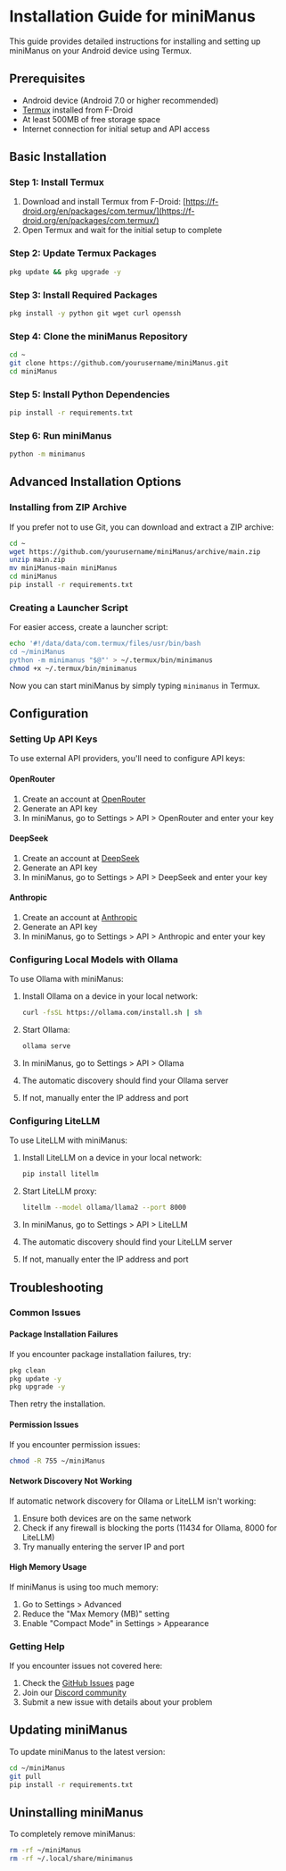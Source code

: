 # Installation Guide for miniManus

This guide provides detailed instructions for installing and setting up miniManus on your Android device using Termux.

## Prerequisites

- Android device (Android 7.0 or higher recommended)
- [Termux](https://f-droid.org/en/packages/com.termux/) installed from F-Droid
- At least 500MB of free storage space
- Internet connection for initial setup and API access

## Basic Installation

### Step 1: Install Termux

1. Download and install Termux from F-Droid: [https://f-droid.org/en/packages/com.termux/](https://f-droid.org/en/packages/com.termux/)
2. Open Termux and wait for the initial setup to complete

### Step 2: Update Termux Packages

```bash
pkg update && pkg upgrade -y
```

### Step 3: Install Required Packages

```bash
pkg install -y python git wget curl openssh
```

### Step 4: Clone the miniManus Repository

```bash
cd ~
git clone https://github.com/yourusername/miniManus.git
cd miniManus
```

### Step 5: Install Python Dependencies

```bash
pip install -r requirements.txt
```

### Step 6: Run miniManus

```bash
python -m minimanus
```

## Advanced Installation Options

### Installing from ZIP Archive

If you prefer not to use Git, you can download and extract a ZIP archive:

```bash
cd ~
wget https://github.com/yourusername/miniManus/archive/main.zip
unzip main.zip
mv miniManus-main miniManus
cd miniManus
pip install -r requirements.txt
```

### Creating a Launcher Script

For easier access, create a launcher script:

```bash
echo '#!/data/data/com.termux/files/usr/bin/bash
cd ~/miniManus
python -m minimanus "$@"' > ~/.termux/bin/minimanus
chmod +x ~/.termux/bin/minimanus
```

Now you can start miniManus by simply typing `minimanus` in Termux.

## Configuration

### Setting Up API Keys

To use external API providers, you'll need to configure API keys:

#### OpenRouter

1. Create an account at [OpenRouter](https://openrouter.ai/)
2. Generate an API key
3. In miniManus, go to Settings > API > OpenRouter and enter your key

#### DeepSeek

1. Create an account at [DeepSeek](https://deepseek.ai/)
2. Generate an API key
3. In miniManus, go to Settings > API > DeepSeek and enter your key

#### Anthropic

1. Create an account at [Anthropic](https://www.anthropic.com/)
2. Generate an API key
3. In miniManus, go to Settings > API > Anthropic and enter your key

### Configuring Local Models with Ollama

To use Ollama with miniManus:

1. Install Ollama on a device in your local network:
   ```bash
   curl -fsSL https://ollama.com/install.sh | sh
   ```

2. Start Ollama:
   ```bash
   ollama serve
   ```

3. In miniManus, go to Settings > API > Ollama
4. The automatic discovery should find your Ollama server
5. If not, manually enter the IP address and port

### Configuring LiteLLM

To use LiteLLM with miniManus:

1. Install LiteLLM on a device in your local network:
   ```bash
   pip install litellm
   ```

2. Start LiteLLM proxy:
   ```bash
   litellm --model ollama/llama2 --port 8000
   ```

3. In miniManus, go to Settings > API > LiteLLM
4. The automatic discovery should find your LiteLLM server
5. If not, manually enter the IP address and port

## Troubleshooting

### Common Issues

#### Package Installation Failures

If you encounter package installation failures, try:

```bash
pkg clean
pkg update -y
pkg upgrade -y
```

Then retry the installation.

#### Permission Issues

If you encounter permission issues:

```bash
chmod -R 755 ~/miniManus
```

#### Network Discovery Not Working

If automatic network discovery for Ollama or LiteLLM isn't working:

1. Ensure both devices are on the same network
2. Check if any firewall is blocking the ports (11434 for Ollama, 8000 for LiteLLM)
3. Try manually entering the server IP and port

#### High Memory Usage

If miniManus is using too much memory:

1. Go to Settings > Advanced
2. Reduce the "Max Memory (MB)" setting
3. Enable "Compact Mode" in Settings > Appearance

### Getting Help

If you encounter issues not covered here:

1. Check the [GitHub Issues](https://github.com/yourusername/miniManus/issues) page
2. Join our [Discord community](https://discord.gg/yourdiscord)
3. Submit a new issue with details about your problem

## Updating miniManus

To update miniManus to the latest version:

```bash
cd ~/miniManus
git pull
pip install -r requirements.txt
```

## Uninstalling miniManus

To completely remove miniManus:

```bash
rm -rf ~/miniManus
rm -rf ~/.local/share/minimanus
```
